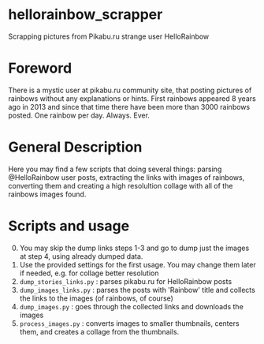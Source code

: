 # hellorainbow_scrapper
Scrapping pictures from Pikabu.ru strange user HelloRainbow

# Foreword
There is a mystic user at pikabu.ru community site, that posting pictures of rainbows without any explanations or hints. First rainbows appeared 8 years ago in 2013 and since that time there have been more than 3000 rainbows posted. One rainbow per day. Always. Ever.

# General Description
Here you may find a few scripts that doing several things: parsing @HelloRainbow user posts, extracting the links with images of rainbows, converting them and creating a high resolultion collage with all of the rainbows images found.

# Scripts and usage
0) You may skip the dump links steps 1-3 and go to dump just the images at step 4, using already dumped data.
1) Use the provided settings for the first usage. You may change them later if needed, e.g. for collage better resolution
2) `dump_stories_links.py` : parses pikabu.ru for HelloRainbow posts
4) `dump_images_links.py` : parses the posts with 'Rainbow' title and collects the links to the images (of rainbows, of course)
5) `dump_images.py` : goes through the collected links and downloads the images
6) `process_images.py` :  converts images to smaller thumbnails, centers them, and creates a collage from the thumbnails.
